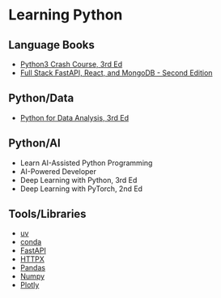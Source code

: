 # Learning Python

## Language Books

- [Python3 Crash Course, 3rd Ed](https://learning.oreilly.com/library/view/python-crash-course/9781098156664/)
- [Full Stack FastAPI, React, and MongoDB - Second Edition](https://learning.oreilly.com/library/view/full-stack-fastapi/9781835886762/)

## Python/Data
- [Python for Data Analysis, 3rd Ed](https://learning.oreilly.com/library/view/python-for-data/9781098104023/)

## Python/AI
- Learn AI-Assisted Python Programming
- AI-Powered Developer
- Deep Learning with Python, 3rd Ed
- Deep Learning with PyTorch, 2nd Ed


## Tools/Libraries

- [uv](https://docs.astral.sh/uv/)
- [conda](https://docs.conda.io/projects/conda/en/latest/user-guide/install/macos.html)
- [FastAPI](https://fastapi.tiangolo.com/tutorial/)
- [HTTPX](https://www.python-httpx.org/)
- [Pandas](https://pandas.pydata.org/docs/getting_started/index.html)
- [Numpy](https://numpy.org/)
- [Plotly](https://plotly.com/python/)
